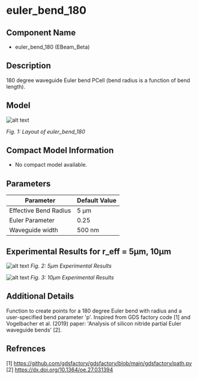 
# euler_bend_180

## Component Name

- euler_bend_180 (EBeam_Beta)

## Description
180 degree waveguide Euler bend PCell (bend radius is a function of bend length). 


## Model

![alt text](imgs/gds.png)

*Fig. 1: Layout of euler_bend_180*

## Compact Model Information

- No compact model available.

## Parameters

| Parameter      | Default Value |
|----------------|---------------|
| Effective Bend Radius  | 5 μm |
| Euler Parameter  | 0.25     |
| Waveguide width  | 500 nm     |

## Experimental Results for r_eff = 5μm, 10μm
![alt text](imgs/exp_5um.png)
*Fig. 2: 5μm Experimental Results*

![alt text](imgs/exp_10um.png)
*Fig. 3: 10μm Experimental Results*

## Additional Details

Function to create points for a 180 degree Euler bend with 
radius and a user-specified bend parameter 'p'.
Inspired from GDS factory code [1] and Vogelbacher et al. (2019) paper:
'Analysis of silicon nitride partial Euler waveguide bends' [2].

## Refrences        
[1] https://github.com/gdsfactory/gdsfactory/blob/main/gdsfactory/path.py <br>
[2] https://dx.doi.org/10.1364/oe.27.031394
